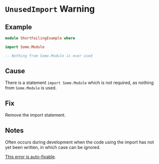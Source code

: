 # `UnusedImport` Warning

## Example

```purescript
module ShortFailingExample where

import Some.Module

-- Nothing from Some.Module is ever used
```

## Cause

There is a statement `import Some.Module` which is not required, as nothing from `Some.Module` is used.

## Fix

Remove the import statement.

## Notes

Often occurs during development when the code using the import has not yet been written, in which case can be ignored. 

[This error is auto-fixable](../guides/Error-Suggestions.md).
